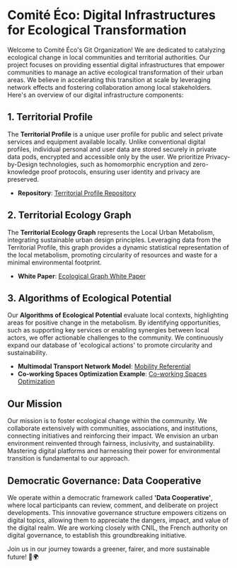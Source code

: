 # Comité Éco: Digital Infrastructures for Ecological Transformation

Welcome to Comité Éco's Git Organization! We are dedicated to catalyzing ecological change in local communities and territorial authorities. Our project focuses on providing essential digital infrastructures that empower communities to manage an active ecological transformation of their urban areas. We believe in accelerating this transition at scale by leveraging network effects and fostering collaboration among local stakeholders. Here's an overview of our digital infrastructure components:

## 1. Territorial Profile
The **Territorial Profile** is a unique user profile for public and select private services and equipment available locally. Unlike conventional digital profiles, individual personal and user data are stored securely in private data pods, encrypted and accessible only by the user. We prioritize Privacy-by-Design technologies, such as homomorphic encryption and zero-knowledge proof protocols, ensuring user identity and privacy are preserved.

- **Repository**: [Territorial Profile Repository](https://gitlab.com/ithakeco/cdv-profile)

## 2. Territorial Ecology Graph
The **Territorial Ecology Graph** represents the Local Urban Metabolism, integrating sustainable urban design principles. Leveraging data from the Territorial Profile, this graph provides a dynamic statistical representation of the local metabolism, promoting circularity of resources and waste for a minimal environmental footprint.

- **White Paper**: [Ecological Graph White Paper](https://gitlab.com/ithakeco/white-paper-get)

## 3. Algorithms of Ecological Potential
Our **Algorithms of Ecological Potential** evaluate local contexts, highlighting areas for positive change in the metabolism. By identifying opportunities, such as supporting key services or enabling synergies between local actors, we offer actionable challenges to the community. We continuously expand our database of 'ecological actions' to promote circularity and sustainability.

- **Multimodal Transport Network Model**: [Mobility Referential](https://github.com/comite-eco-org/mobility-referential)
- **Co-working Spaces Optimization Example**: [Co-working Spaces Optimization](https://github.com/odyssee-co/tiers-lieux)

## Our Mission
Our mission is to foster ecological change within the community. We collaborate extensively with communities, associations, and institutions, connecting initiatives and reinforcing their impact. We envision an urban environment reinvented through fairness, inclusivity, and sustainability. Mastering digital platforms and harnessing their power for environmental transition is fundamental to our approach.

## Democratic Governance: Data Cooperative
We operate within a democratic framework called **'Data Cooperative'**, where local participants can review, comment, and deliberate on project developments. This innovative governance structure empowers citizens on digital topics, allowing them to appreciate the dangers, impact, and value of the digital realm. We are working closely with CNIL, the French authority on digital governance, to establish this groundbreaking initiative.

Join us in our journey towards a greener, fairer, and more sustainable future! 🌱🌍
